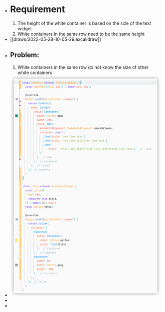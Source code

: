 - # Requirement
  1. The height of the white container is based on the size of the text widget
  2. White containers in the same row need to be the same height
- [[draws/2022-05-28-10-05-29.excalidraw]]
- ## Problem:
  1. White containers in the same row do not know the size of other white containers
- ![image.png](../assets/image_1653795452631_0.png)
-
-